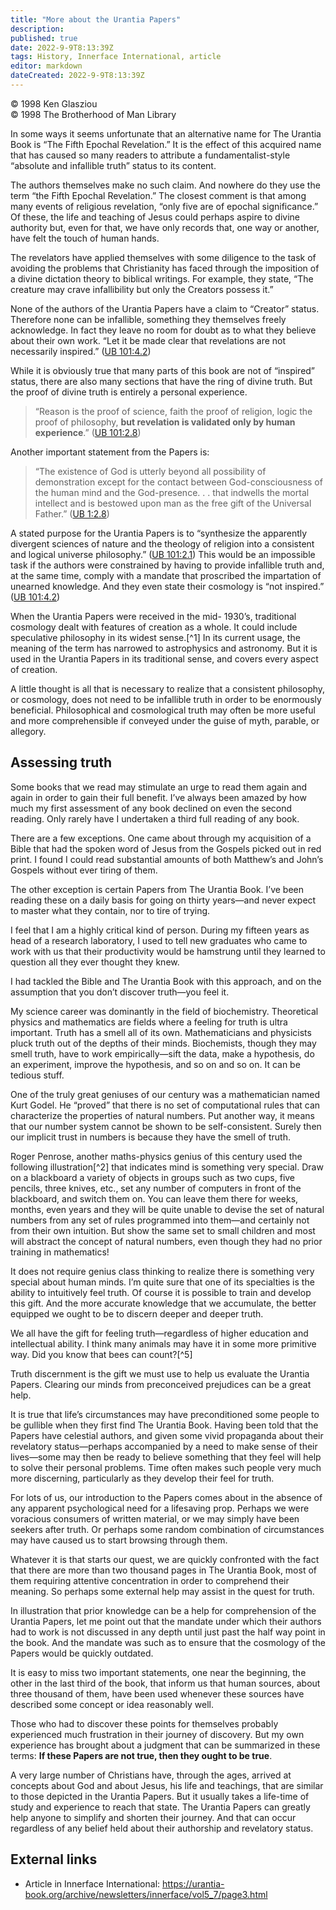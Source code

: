 ```yaml
---
title: "More about the Urantia Papers"
description: 
published: true
date: 2022-9-9T8:13:39Z
tags: History, Innerface International, article
editor: markdown
dateCreated: 2022-9-9T8:13:39Z
---
```


<p class="v-card v-sheet theme--light grey lighten-3 px-2">© 1998 Ken Glasziou<br>© 1998 The Brotherhood of Man Library</p>

In some ways it seems unfortunate that an alternative name for The Urantia Book is “The Fifth Epochal Revelation.” It is the effect of this acquired name that has caused so many readers to attribute a fundamentalist-style “absolute and infallible truth” status to its content.

The authors themselves make no such claim. And nowhere do they use the term “the Fifth Epochal Revelation.” The closest comment is that among many events of religious revelation, “only five are of epochal significance.” Of these, the life and teaching of Jesus could perhaps aspire to divine authority but, even for that, we have only records that, one way or another, have felt the touch of human hands.

The revelators have applied themselves with some diligence to the task of avoiding the problems that Christianity has faced through the imposition of a divine dictation theory to biblical writings. For example, they state, “The creature may crave infallibility but only the Creators possess it.”

None of the authors of the Urantia Papers have a claim to “Creator” status. Therefore none can be infallible, something they themselves freely acknowledge. In fact they leave no room for doubt as to what they believe about their own work. “Let it be made clear that revelations are not necessarily inspired.” ([UB 101:4.2](/en/The_Urantia_Book/101#p4_2))

While it is obviously true that many parts of this book are not of “inspired” status, there are also many sections that have the ring of divine truth. But the proof of divine truth is entirely a personal experience.

> “Reason is the proof of science, faith the proof of religion, logic the proof of philosophy, **but revelation is validated only by human experience**.” ([UB 101:2.8](/en/The_Urantia_Book/101#p2_8))

Another important statement from the Papers is:

> “The existence of God is utterly beyond all possibility of demonstration except for the contact between God-consciousness of the human mind and the God-presence. . . that indwells the mortal intellect and is bestowed upon man as the free gift of the Universal Father.” ([UB 1:2.8](/en/The_Urantia_Book/1#p2_8))

A stated purpose for the Urantia Papers is to “synthesize the apparently divergent sciences of nature and the theology of religion into a consistent and logical universe philosophy.” ([UB 101:2.1](/en/The_Urantia_Book/101#p2_1)) This would be an impossible task if the authors were constrained by having to provide infallible truth and, at the same time, comply with a mandate that proscribed the impartation of unearned knowledge. And they even state their cosmology is “not inspired.” ([UB 101:4.2](/en/The_Urantia_Book/101#p4_2))

When the Urantia Papers were received in the mid- 1930’s, traditional cosmology dealt with features of creation as a whole. It could include speculative philosophy in its widest sense.[^1] In its current usage, the meaning of the term has narrowed to astrophysics and astronomy. But it is used in the Urantia Papers in its traditional sense, and covers every aspect of creation.

A little thought is all that is necessary to realize that a consistent philosophy, or cosmology, does not need to be infallible truth in order to be enormously beneficial. Philosophical and cosmological truth may often be more useful and more comprehensible if conveyed under the guise of myth, parable, or allegory.

## Assessing truth

Some books that we read may stimulate an urge to read them again and again in order to gain their full benefit. I’ve always been amazed by how much my first assessment of any book declined on even the second reading. Only rarely have I undertaken a third full reading of any book.

There are a few exceptions. One came about through my acquisition of a Bible that had the spoken word of Jesus from the Gospels picked out in red print. I found I could read substantial amounts of both Matthew’s and John’s Gospels without ever tiring of them.

The other exception is certain Papers from The Urantia Book. I’ve been reading these on a daily basis for going on thirty years—and never expect to master what they contain, nor to tire of trying.

I feel that I am a highly critical kind of person. During my fifteen years as head of a research laboratory, I used to tell new graduates who came to work with us that their productivity would be hamstrung until they learned to question all they ever thought they knew.

I had tackled the Bible and The Urantia Book with this approach, and on the assumption that you don’t discover truth—you feel it.

My science career was dominantly in the field of biochemistry. Theoretical physics and mathematics are fields where a feeling for truth is ultra important. Truth has a smell all of its own. Mathematicians and physicists pluck truth out of the depths of their minds. Biochemists, though they may smell truth, have to work empirically—sift the data, make a hypothesis, do an experiment, improve the hypothesis, and so on and so on. It can be tedious stuff.

One of the truly great geniuses of our century was a mathematician named Kurt Godel. He “proved” that there is no set of computational rules that can characterize the properties of natural numbers. Put another way, it means that our number system cannot be shown to be self-consistent. Surely then our implicit trust in numbers is because they have the smell of truth.

Roger Penrose, another maths-physics genius of this century used the following illustration[^2] that indicates mind is something very special. Draw on a blackboard a variety of objects in groups such as two cups, five pencils, three knives, etc., set any number of computers in front of the blackboard, and switch them on. You can leave them there for weeks, months, even years and they will be quite unable to devise the set of natural numbers from any set of rules programmed into them—and certainly not from their own intuition. But show the same set to small children and most will abstract the concept of natural numbers, even though they had no prior training in mathematics!

It does not require genius class thinking to realize there is something very special about human minds. I’m quite sure that one of its specialties is the ability to intuitively feel truth. Of course it is possible to train and develop this gift. And the more accurate knowledge that we accumulate, the better equipped we ought to be to discern deeper and deeper truth.

We all have the gift for feeling truth—regardless of higher education and intellectual ability. I think many animals may have it in some more primitive way. Did you know that bees can count?[^5]

Truth discernment is the gift we must use to help us evaluate the Urantia Papers. Clearing our minds from preconceived prejudices can be a great help.

It is true that life’s circumstances may have preconditioned some people to be gullible when they first find The Urantia Book. Having been told that the Papers have celestial authors, and given some vivid propaganda about their revelatory status—perhaps accompanied by a need to make sense of their lives—some may then be ready to believe something that they feel will help to solve their personal problems. Time often makes such people very much more discerning, particularly as they develop their feel for truth.

For lots of us, our introduction to the Papers comes about in the absence of any apparent psychological need for a lifesaving prop. Perhaps we were voracious consumers of written material, or we may simply have been seekers after truth. Or perhaps some random combination of circumstances may have caused us to start browsing through them.

Whatever it is that starts our quest, we are quickly confronted with the fact that there are more than two thousand pages in The Urantia Book, most of them requiring attentive concentration in order to comprehend their meaning. So perhaps some external help may assist in the quest for truth.

In illustration that prior knowledge can be a help for comprehension of the Urantia Papers, let me point out that the mandate under which their authors had to work is not discussed in any depth until just past the half way point in the book. And the mandate was such as to ensure that the cosmology of the Papers would be quickly outdated.

It is easy to miss two important statements, one near the beginning, the other in the last third of the book, that inform us that human sources, about three thousand of them, have been used whenever these sources have described some concept or idea reasonably well.

Those who had to discover these points for themselves probably experienced much frustration in their journey of discovery. But my own experience has brought about a judgment that can be summarized in these terms: **If these Papers are not true, then they ought to be true**.

A very large number of Christians have, through the ages, arrived at concepts about God and about Jesus, his life and teachings, that are similar to those depicted in the Urantia Papers. But it usually takes a life-time of study and experience to reach that state. The Urantia Papers can greatly help anyone to simplify and shorten their journey. And that can occur regardless of any belief held about their authorship and revelatory status.

## External links

- Article in Innerface International: https://urantia-book.org/archive/newsletters/innerface/vol5_7/page3.html


